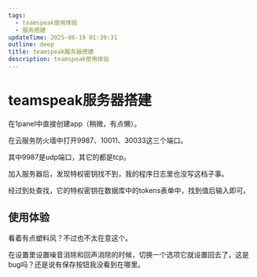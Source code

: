 ```yaml
---
tags:
  - teamspeak使用体验
  - 服务搭建
updateTime: 2025-06-19 01:39:31
outline: deep
title: teamspeak服务器搭建
description: teamspeak使用体验
---
```

# teamspeak服务器搭建

在1panel中直接创建app（稍微，有点懒）。

在云服务防火墙中打开9987、10011、30033这三个端口。

其中9987是udp端口，其它的都是tcp。

加入服务器后，发现特权密钥找不到，我的程序日志里也没写这档子事。

经过到处查找，它的特权密钥在数据库中的tokens表单中，找到值后输入即可。

## 使用体验

看着有点塑料风？不过也不太在意这个。

在设置里设置噪音消除和回声消除的时候，切换一个选项它就设置回去了，这是bug吗？还是说有保存按钮我没看到在哪里。

